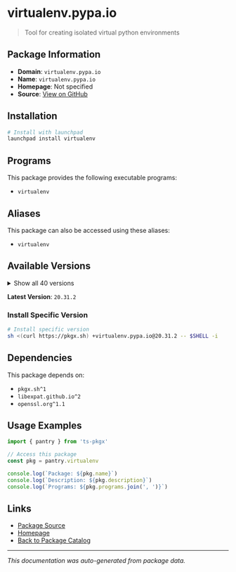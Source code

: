 # virtualenv.pypa.io

> Tool for creating isolated virtual python environments

## Package Information

- **Domain**: `virtualenv.pypa.io`
- **Name**: `virtualenv.pypa.io`
- **Homepage**: Not specified
- **Source**: [View on GitHub](https://github.com/pkgxdev/pantry/tree/main/projects/virtualenv.pypa.io/package.yml)

## Installation

```bash
# Install with launchpad
launchpad install virtualenv
```

## Programs

This package provides the following executable programs:

- `virtualenv`

## Aliases

This package can also be accessed using these aliases:

- `virtualenv`

## Available Versions

<details>
<summary>Show all 40 versions</summary>

- `20.31.2`, `20.31.1`, `20.31.0`, `20.30.0`, `20.29.3`
- `20.29.2`, `20.29.1`, `20.29.0`, `20.28.1`, `20.28.0`
- `20.27.2`, `20.27.1`, `20.27.0`, `20.26.6`, `20.26.5`
- `20.26.4`, `20.26.3`, `20.26.2`, `20.26.1`, `20.26.0`
- `20.25.3`, `20.25.2`, `20.25.1`, `20.25.0`, `20.24.7`
- `20.24.6`, `20.24.5`, `20.24.4`, `20.24.3`, `20.24.2`
- `20.24.1`, `20.24.0`, `20.23.1`, `20.23.0`, `20.22.0`
- `20.21.1`, `20.21.0`, `20.20.0`, `20.19.0`, `20.18.0`

</details>

**Latest Version**: `20.31.2`

### Install Specific Version

```bash
# Install specific version
sh <(curl https://pkgx.sh) +virtualenv.pypa.io@20.31.2 -- $SHELL -i
```

## Dependencies

This package depends on:

- `pkgx.sh^1`
- `libexpat.github.io^2`
- `openssl.org^1.1`

## Usage Examples

```typescript
import { pantry } from 'ts-pkgx'

// Access this package
const pkg = pantry.virtualenv

console.log(`Package: ${pkg.name}`)
console.log(`Description: ${pkg.description}`)
console.log(`Programs: ${pkg.programs.join(', ')}`)
```

## Links

- [Package Source](https://github.com/pkgxdev/pantry/tree/main/projects/virtualenv.pypa.io/package.yml)
- [Homepage](#)
- [Back to Package Catalog](../package-catalog.md)

---

*This documentation was auto-generated from package data.*
